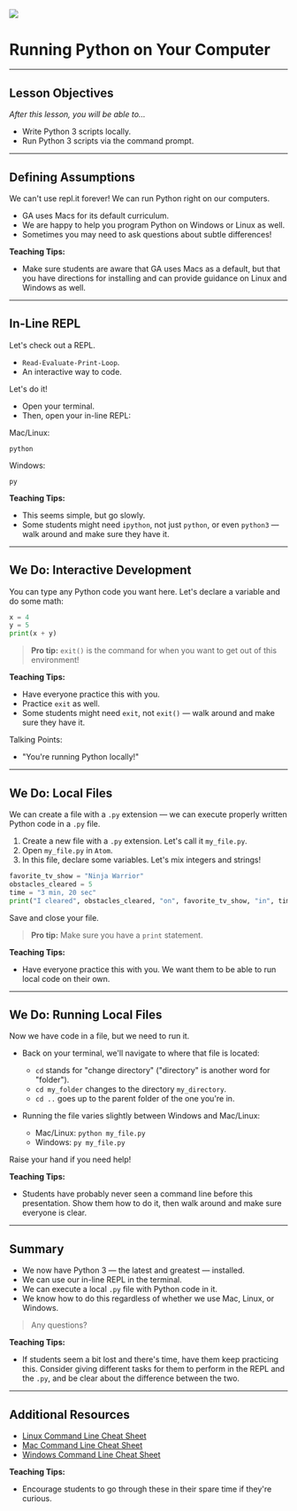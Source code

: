 <!--
title: Running Python on Your Computer
type: lesson
duration: "01:00"
creator: Brandi Butler
-->

## ![](https://s3.amazonaws.com/python-ga/images/GA_Cog_Medium_White_RGB.png)

<h1>Running Python on Your Computer</h1>


<!--

## Overview
This lesson gets students set up and comfortable working with Python on their local environment by running `python3 file_name.py` from their command prompt. After installing Python 3 and Atom, they'll run through a few practice scripts they've already seen to get used to editing files locally.

## Important Notes or Prerequisites
- At the point you give this lesson, students are getting their very first introduction to writing code. Don't assume they know anything! Be sure to explain carefully whenever you change even a little thing.
- Encourage students to type, not copy and paste, for practice. Whenever possible, have students try to guess what will happen and try it out in the slide.
- Note: If the code is too long for students to easily see in the embedded slide, there's an "open with repl.it" icon in the top right of the embed that will open the repl.it in a new, larger window.

## Learning Objectives
In this lesson, students will:
- Install Python 3.
- Write Python 3 scripts locally.
- Run Python 3 scripts via the command prompt.

## Duration
20 minutes

## Agenda

| Time | Activity |
| --- | --- |
| 0:00 - 0:01 | Welcome
| 0:02 - 0:14 | Installfest](#activity-installfest-12-min
| 0:15 - 0:19 | Running Local Files
| 0:19 - 0:20 | Summary

## Before Class: Preparation

- Change the location of the installation directions.

- **IMPORTANT:** Watch the clock! There may be a couple students with a slow computer. We can't have everyone wait on them, so make sure that you cut this activity off at the time limit! Follow up with those students at lunch.

- In advance, check if students will run the code with `python3 file.py` or `python.py`. The later lesson slides usually have `python.py` in their You Do instructions. Have students adjust accordingly.

## In Class: Materials
- Projector
- Internet connection
- Python 3.0
- Installation directions

-->

---

## Lesson Objectives
*After this lesson, you will be able to…*

- Write Python 3 scripts locally.
- Run Python 3 scripts via the command prompt.

---

## Defining Assumptions


We can't use repl.it forever! We can run Python right on our computers.

* GA uses Macs for its default curriculum.
* We are happy to help you program Python on Windows or Linux as well.
* Sometimes you may need to ask questions about subtle differences!

<aside class="notes">

**Teaching Tips:**

- Make sure students are aware that GA uses Macs as a default, but that you have directions for installing and can provide guidance on Linux and Windows as well.

</aside>

---

## In-Line REPL

Let's check out a REPL.

- `Read-Evaluate-Print-Loop`.
- An interactive way to code.

Let's do it!

* Open your terminal.
* Then, open your in-line REPL:

Mac/Linux:
```
python
```

Windows:
```
py
```

<aside class="notes">

**Teaching Tips:**

- This seems simple, but go slowly.
- Some students might need `ipython`, not just `python`, or even `python3` — walk around and make sure they have it.

</aside>

---

## We Do: Interactive Development

You can type any Python code you want here. Let's declare a variable and do some math:

```python
x = 4
y = 5
print(x + y)
```

> **Pro tip:** `exit()` is the command for when you want to get out of this environment!

<aside class="notes">

**Teaching Tips:**

- Have everyone practice this with you.
- Practice `exit` as well.
- Some students might need `exit`, not `exit()` — walk around and make sure they have it.

Talking Points:

- "You're running Python locally!"

</aside>

---

## We Do: Local Files

We can create a file with a `.py` extension — we can execute properly written Python code in a `.py` file.

1. Create a new file with a `.py` extension. Let's call it `my_file.py`.
2. Open `my_file.py` in `Atom`.
3. In this file, declare some variables. Let's mix integers and strings!

```python
favorite_tv_show = "Ninja Warrior"
obstacles_cleared = 5
time = "3 min, 20 sec"
print("I cleared", obstacles_cleared, "on", favorite_tv_show, "in", time)
```

Save and close your file.

> **Pro tip:** Make sure you have a `print` statement.


<aside class="notes">

**Teaching Tips:**

- Have everyone practice this with you. We want them to be able to run local code on their own.

</aside>


---

## We Do: Running Local Files

Now we have code in a file, but we need to run it.

* Back on your terminal, we'll navigate to where that file is located:

    * `cd` stands for "change directory" ("directory" is another word for "folder").
    * `cd my_folder` changes to the directory `my_directory`.
    * `cd ..` goes up to the parent folder of the one you're in.

* Running the file varies slightly between Windows and Mac/Linux:

    * Mac/Linux: `python my_file.py`
    * Windows: `py my_file.py`

Raise your hand if you need help!


<aside class="notes">

**Teaching Tips:**

- Students have probably never seen a command line before this presentation. Show them how to do it, then walk around and make sure everyone is clear.

</aside>


---

## Summary

* We now have Python 3 — the latest and greatest — installed.
* We can use our in-line REPL in the terminal.
* We can execute a local `.py` file with Python code in it.
* We know how to do this regardless of whether we use Mac, Linux, or Windows.

> Any questions?

<aside class="notes">

**Teaching Tips:**

- If students seem a bit lost and there's time, have them keep practicing this. Consider giving different tasks for them to perform in the REPL and the `.py`, and be clear about the difference between the two.

</aside>


---

## Additional Resources

* [Linux Command Line Cheat Sheet](https://www.cheatography.com/davechild/cheat-sheets/linux-command-line/)
* [Mac Command Line Cheat Sheet](https://www.git-tower.com/blog/command-line-cheat-sheet/)
* [Windows Command Line Cheat Sheet](http://simplyadvanced.net/blog/cheat-sheet-for-windows-command-prompt/)

<aside class="notes">

**Teaching Tips:**

- Encourage students to go through these in their spare time if they're curious.

</aside>